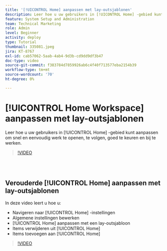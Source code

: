 ```yaml
---
title: '[!UICONTROL Home] aanpassen met lay-outsjablonen'
description: Leer hoe u uw gebruikers in [!UICONTROL Home] -gebied kunt aanpassen om snel en eenvoudig werk te openen, te volgen, goed te keuren en bij te werken.
feature: System Setup and Administration
team: Technical Marketing
role: Admin
level: Beginner
activity: deploy
type: Tutorial
thumbnail: 335081.jpeg
jira: KT-8767
exl-id: cab57062-5aab-4ab4-9d3b-cd9dd9df3b47
doc-type: video
source-git-commit: f383784d7859926ab6c4f40f713577eba2154b39
workflow-type: tm+mt
source-wordcount: '70'
ht-degree: 0%

---
```


# [!UICONTROL Home Workspace] aanpassen met lay-outsjablonen

Leer hoe u uw gebruikers in [!UICONTROL Home] -gebied kunt aanpassen om snel en eenvoudig werk te openen, te volgen, goed te keuren en bij te werken.

>[!VIDEO](https://video.tv.adobe.com/v/3428091/?quality=12&learn=on)

<br>
</br>

## Verouderde [!UICONTROL Home] aanpassen met lay-outsjablonen

In deze video leert u hoe u:

* Navigeren naar [!UICONTROL Home] -instellingen
* Algemene instellingen bewerken
* [!UICONTROL Home] aanpassen met een lay-outsjabloon
* Items verwijderen uit [!UICONTROL Home]
* Items toevoegen aan [!UICONTROL Home]

>[!VIDEO](https://video.tv.adobe.com/v/335081/?quality=12&learn=on)
